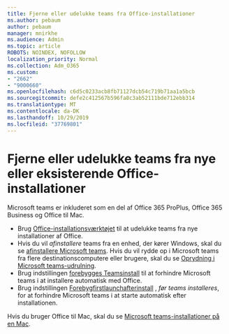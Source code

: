 ```yaml
---
title: Fjerne eller udelukke teams fra Office-installationer
ms.author: pebaum
author: pebaum
manager: mnirkhe
ms.audience: Admin
ms.topic: article
ROBOTS: NOINDEX, NOFOLLOW
localization_priority: Normal
ms.collection: Adm_O365
ms.custom:
- "2662"
- "9000660"
ms.openlocfilehash: c6d5c0233acb8fb71127dcb54c719b71aa1a5bcb
ms.sourcegitcommit: defe2c412567b596fa8c3ab52111bde712ebb314
ms.translationtype: MT
ms.contentlocale: da-DK
ms.lasthandoff: 10/29/2019
ms.locfileid: "37769801"
---
```

# <a name="uninstall-or-exclude-teams-from-new-or-existing-office-installations"></a>Fjerne eller udelukke teams fra nye eller eksisterende Office-installationer

Microsoft teams er inkluderet som en del af Office 365 ProPlus, Office 365 Business og Office til Mac.

- Brug [Office-installationsværktøjet](https://docs.microsoft.com/deployoffice/teams-install#how-to-exclude-microsoft-teams-from-new-installations-of-office-365-proplus) til at udelukke teams fra nye installationer af Office.
- Hvis du vil *afinstallere* teams fra en enhed, der kører Windows, skal du se [afinstallere Microsoft teams](https://support.office.com/article/3b159754-3c26-4952-abe7-57d27f5f4c81). Hvis du vil rydde op i Microsoft teams fra flere destinationscomputere eller brugere, skal du se [Oprydning i Microsoft teams-udrulning](https://docs.microsoft.com/microsoftteams/scripts/powershell-script-teams-deployment-clean-up).
- Brug indstillingen [forebygges Teamsinstall](https://docs.microsoft.com/deployoffice/teams-install#use-group-policy-to-control-the-installation-of-microsoft-teams
) til at forhindre Microsoft teams i at installere automatisk med Office.
- Brug indstillingen [Forebygfirstlaunchafterinstall](https://docs.microsoft.com/deployoffice/teams-install#use-group-policy-to-prevent-microsoft-teams-from-starting-automatically-after-installation) , *før teams installeres*, for at forhindre Microsoft teams i at starte automatisk efter installationen.

Hvis du bruger Office til Mac, skal du se [Microsoft teams-installationer på en Mac](https://docs.microsoft.com/deployoffice/teams-install#microsoft-teams-installations-on-a-mac).